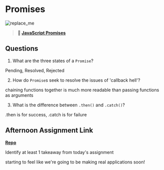 # Promises

![replace_me](https://codeworks.blob.core.windows.net/public/assets/img/illustrations/placeholder.svg)

> **📖 [JavaScript Promises](https://codeworksacademy.com/fs-student-guide/resources/wk4/02-Promises)**

## Questions

1. What are the three states of a `Promise`?

Pending, Resolved, Rejected

2. How do `Promise`s seek to resolve the issues of 'callback hell'?

chaining functions together is much more readable than passing functions as arguments

3. What is the difference between `.then()` and `.catch()`?

.then is for success, .catch is for failure

## Afternoon Assignment Link

**[Repo](https://github.com/LemonadeGT1/asyncGregslist)**

Identify at least 1 takeaway from today's assignment

starting to feel like we're going to be making real applications soon!